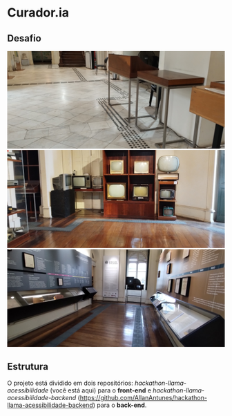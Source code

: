 # Curador.ia

## Desafio
![Piso Podotátil - Foto 1](./docs/img/piso_podotatil_1.jpg)
![Piso Podotátil - Foto 1](./docs/img/piso_podotatil_2.jpg)
![Piso Podotátil - Foto 1](./docs/img/piso_podotatil_3.jpg)

## Estrutura
O projeto está dividido em dois repositórios: *hackathon-llama-acessibilidade* (você está aqui) para o **front-end** e *hackathon-llama-acessibilidade-backend* (https://github.com/AllanAntunes/hackathon-llama-acessibilidade-backend) para o **back-end**.